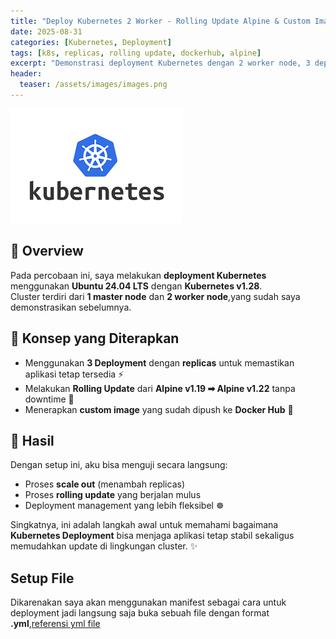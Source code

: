 ```yaml
---
title: "Deploy Kubernetes 2 Worker - Rolling Update Alpine & Custom Image menggunakan manifest"
date: 2025-08-31
categories: [Kubernetes, Deployment]
tags: [k8s, replicas, rolling update, dockerhub, alpine]
excerpt: "Demonstrasi deployment Kubernetes dengan 2 worker node, 3 deployment menggunakan replicas, rolling update Alpine 1.19 ➡ 1.22, dan custom image dari Docker Hub."
header:
  teaser: /assets/images/images.png
---
```

![kubelogo](/assets/images/images.png)

## 🚀 Overview

Pada percobaan ini, saya melakukan **deployment Kubernetes** menggunakan **Ubuntu 24.04 LTS** dengan **Kubernetes v1.28**.  
Cluster terdiri dari **1 master node** dan **2 worker node**,yang sudah saya demonstrasikan sebelumnya.

## 🔧 Konsep yang Diterapkan
- Menggunakan **3 Deployment** dengan **replicas** untuk memastikan aplikasi tetap tersedia ⚡  
- Melakukan **Rolling Update** dari **Alpine v1.19 ➡ Alpine v1.22** tanpa downtime 🔄  
- Menerapkan **custom image** yang sudah dipush ke **Docker Hub** 🐳  

## 📌 Hasil
Dengan setup ini, aku bisa menguji secara langsung:
- Proses **scale out** (menambah replicas)  
- Proses **rolling update** yang berjalan mulus  
- Deployment management yang lebih fleksibel ☸️  

Singkatnya, ini adalah langkah awal untuk memahami bagaimana **Kubernetes Deployment** bisa menjaga aplikasi tetap stabil sekaligus memudahkan update di lingkungan cluster. ✨

## Setup File
Dikarenakan saya akan menggunakan manifest sebagai cara untuk deployment jadi langsung saja buka sebuah file dengan format **.yml**,[referensi yml file](https://www.freecodecamp.org/news/what-is-yaml-the-yml-file-format/)
